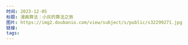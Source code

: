 ```yaml
---
时间: 2023-12-05
标题: 漫画算法：小灰的算法之旅
图片: https://img2.doubanio.com/view/subject/s/public/s32299271.jpg
链接: 
tags:
---
```




